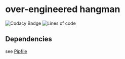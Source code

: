 # over-engineered hangman
![Codacy Badge](https://img.shields.io/codacy/grade/d6ae423e21334fd38613b1503869b5a3?style=for-the-badge) ![Lines of code](https://img.shields.io/tokei/lines/github/ryan-mooore/overengineered-hangman?style=for-the-badge)

## Dependencies
see [Pipfile](Pipfile)